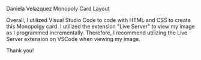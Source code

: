 Daniela Velazquez
Monopoly Card Layout

Overall, I utilized Visual Studio Code to code with HTML and CSS to create this Monopolgy card. I utilized the extension "Live Server" to view my image as I programmed incrementally. Therefore, I recommend utilizing the Live Server extension on VSCode when viewing my image. 

Thank you!
